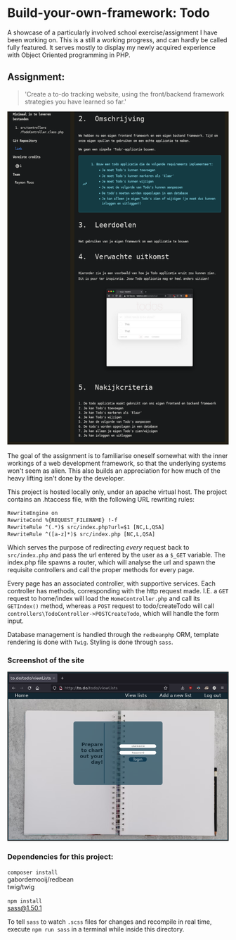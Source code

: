 # Build-your-own-framework: Todo

A showcase of a particularly involved school exercise/assignment I have been working on. 
This is a still a working progress, and can hardly be called fully featured. It serves
mostly to display my newly acquired experience with Object Oriented programming in PHP.

## Assignment: 

> 'Create a to-do tracking website, using the front/backend framework strategies you have
learned so far.'

![Assignment screenshot](./extra/screenshot.png)

The goal of the assignment is to familiarise oneself somewhat with the inner workings of a
web development framework, so that the underlying systems won't seem as alien. This also
builds an appreciation for how much of the heavy lifting isn't done by the developer. 

This project is hosted locally only, under an apache virtual host.
The project contains an .htaccess file, with the following URL rewriting rules:

    RewriteEngine on  
    RewriteCond %{REQUEST_FILENAME} !-f    
    RewriteRule ^(.*)$ src/index.php?url=$1 [NC,L,QSA]    
    RewriteRule ^([a-z]*)$ src/index.php [NC,L,QSA]  

Which serves the purpose of redirecting _every_ request back to `src/index.php` and pass
the url entered by the user as a `$_GET` variable. The index.php file spawns a router,
which will analyse the url and spawn the requisite controllers and call the proper methods
for every page.

Every page has an associated controller, with supportive services. Each controller has
methods, corresponding with the http request made. I.E. a `GET` request to home/index will
load the `HomeController.php` and call its `GETIndex()` method, whereas a `POST` request
to todo/createTodo will call `controllers\TodoController->POSTCreateTodo`, which will
handle the form input. 

Database management is handled through the `redbeanphp` ORM, template rendering is done
with `Twig`. Styling is done through `sass`.

### Screenshot of the site

![Website screenshot](./extra/my_website.png)

### Dependencies for this project: 

`composer install`  
gabordemooij/redbean        
twig/twig         

`npm install`  
sass@1.50.1  

To tell `sass` to watch `.scss` files for changes and recompile in real time, execute `npm run
sass` in a terminal while inside this directory. 

